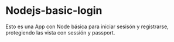 # Nodejs-basic-login

Esto es una App con Node básica para iniciar sesisón y registrarse, protegiendo las vista con sessión y passport.
